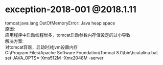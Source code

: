 # exception-2018-001 @2018.1.11
 tomcat:java.lang.OutOfMemoryError: Java heap space <br />
		原因:<br />
		    应用程序中启动线程增多，tomcat启动参数内存值设定的过小导致<br />
	解决方案: <br />
			对tomcat容器，启动时对jvm设置内存<br />
			C:\Program Files\Apache Software Foundation\Tomcat 8.0\bin\bcatalina.bat<br />
			set JAVA_OPTS=-Xms512M -Xmx2048M -server<br />
